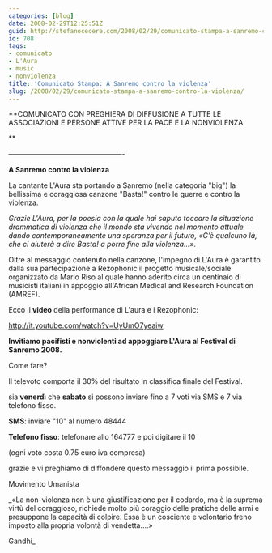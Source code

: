 ```yaml
---
categories: [blog]
date: 2008-02-29T12:25:51Z
guid: http://stefanocecere.com/2008/02/29/comunicato-stampa-a-sanremo-contro-la-violenza/
id: 708
tags:
- comunicato
- L'Aura
- music
- nonviolenza
title: 'Comunicato Stampa: A Sanremo contro la violenza'
slug: /2008/02/29/comunicato-stampa-a-sanremo-contro-la-violenza/
---
```


**COMUNICATO CON PREGHIERA DI DIFFUSIONE A TUTTE LE ASSOCIAZIONI E PERSONE ATTIVE PER LA PACE E LA NONVIOLENZA
  
** 
  
&#8212;&#8212;&#8212;&#8212;&#8212;&#8212;&#8212;&#8212;&#8212;&#8212;&#8212;&#8212;&#8212;&#8212;&#8212;&#8212;-
  
**A Sanremo contro la violenza**
  
La cantante L'Aura sta portando a Sanremo (nella categoria "big") la bellissima e coraggiosa canzone "Basta!" contro le guerre e contro la violenza.

_Grazie L'Aura, per la poesia con la quale hai saputo toccare la situazione drammatica di violenza che il mondo sta vivendo nel momento attuale dando contemporaneamente una speranza per il futuro, «C’è qualcuno là, che ci aiuterà a dire Basta! a porre fine alla violenza…»._

Oltre al messaggio contenuto nella canzone, l'impegno di L'Aura è garantito dalla sua partecipazione a Rezophonic il progetto musicale/sociale organizzato da Mario Riso al quale hanno aderito circa un centinaio di musicisti italiani in appoggio all'African Medical and Research Foundation (AMREF).

Ecco il **video** della performance di L'aura e i Rezophonic:
  
<http://it.youtube.com/watch?v=UyUmO7yeaiw>

**Invitiamo pacifisti e nonviolenti ad appoggiare L'Aura al Festival di Sanremo 2008.**

Come fare?
  
Il televoto comporta il 30% del risultato in classifica finale del Festival.
  
sia **venerdì** che **sabato** si possono inviare fino a 7 voti via SMS e 7 via telefono fisso.

**SMS**: inviare "10" al numero 48444
  
**Telefono fisso**: telefonare allo 164777 e poi digitare il 10

(ogni voto costa 0.75 euro iva compresa)

grazie e vi preghiamo di diffondere questo messaggio il prima possibile.
  
Movimento Umanista

_«La non-violenza non è una giustificazione per il codardo, ma è la suprema virtù del coraggioso, richiede molto più coraggio delle pratiche delle armi e presuppone la capacità di colpire. Essa è un cosciente e volontario freno imposto alla propria volontà di vendetta….»
  
Gandhi_